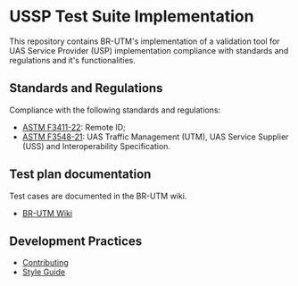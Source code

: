 # USSP Test Suite Implementation

This repository contains BR-UTM's implementation of a validation tool for UAS Service Provider (USP) implementation compliance with standards and regulations and it's functionalities.

## Standards and Regulations

Compliance with the following standards and regulations:

- [ASTM F3411-22](https://www.astm.org/f3411-22.html): Remote ID;
- [ASTM F3548-21](https://www.astm.org/f3548-21.html): UAS Traffic Management (UTM), UAS Service Supplier (USS) and Interoperability Specification.

## Test plan documentation

Test cases are documented in the BR-UTM wiki.

- [BR-UTM Wiki](<https://servicos2.decea.mil.br/br-utm/wiki/books/documentacao-tecnica/page/tp-strategic-deconfliction>)

## Development Practices

- [Contributing](./CONTRIBUTING.md)
- [Style Guide](./STYLEGUIDE.md)

